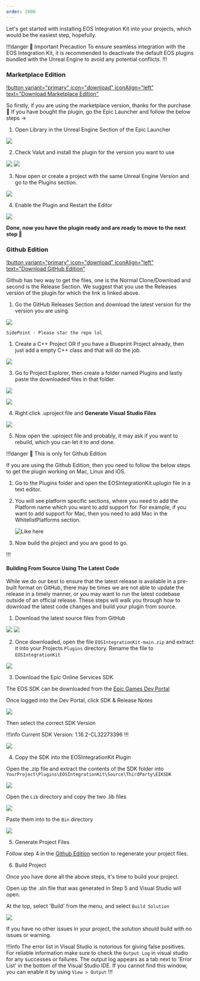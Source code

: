 ```yaml
---
order: 2000
---
```

<!-- Add video tutorials back in once they are done -->
<!-- [!badge variant="danger" target="blank" size="xl" icon="video" text="Video Tutorial"](https://youtu.be/tCuE6YOg_-I?si=saGI9DT7IiF_DwjO) -->


Let's get started with installing EOS Integration Kit into your projects, which would be the easiest step, hopefully.

!!!danger 📢 Important Precaution
To ensure seamless integration with the EOS Integration Kit, it is recommended to deactivate the default EOS plugins bundled with the Unreal Engine to avoid any potential conflicts.
!!!  

### Marketplace Edition
[!button variant="primary" icon="download" iconAlign="left" text="Download Marketplace Edition"](https://www.unrealengine.com/marketplace/en-US/product/eos-integration-kit)

So firstly, if you are using the marketplace version, thanks for the purchase 🫡
If you have bought the plugin, go the Epic Launcher and follow the below steps ->
1. Open Library in the Unreal Engine Section of the Epic Launcher

![](/static/imagestep1plugininstallartion.png)

2. Check Valut and install the plugin for the version you want to use

![](/static/Screenshot_2.png)
![](/static/Screenshot_3.png)

3. Now open or create a project with the same Unreal Engine Version and go to the Plugins section.

![](/static/Screenshot_4.png)

4. Enable the Plugin and Restart the Editor

![](/static/Screenshot_5.png)

**Done, now you have the plugin ready and are ready to move to the next step 🤝**

### Github Edition
[!button variant="primary" icon="download" iconAlign="left" text="Download GitHub Edition"](https://github.com/betidestudio/EOSIntegrationKit)

Github has two way to get the files, one is the Normal Clone/Download and second is the Release Section. We suggest that you use the Releases version of the plugin for which the link is linked above.
1. Go the GitHub Releases Section and download the latest version for the version you are using.

![](/static/Screenshot_31.png)

`SidePoint - Please star the repo lol`


1. Create a C++ Project OR if you have a Blueprint Project already, then just add a empty C++ class and that will do the job.

![](/static/Screenshot_8.png)

3. Go to Project Explorer, then create a folder named Plugins and lastly paste the downloaded files in that folder.

![](/static/Screenshot_9.png)

![](/static/Screenshot_10.png)

4. Right click .uproject file and **Generate Visual Studio Files**

![](/static/Screenshot_11.png)

5. Now open the .uproject file and probably, it may ask if you want to rebuild, which you can let it to and done.



!!!danger 📢 This is only for Github Edition

If you are using the Github Edition, then you need to follow the below steps to get the plugin working on Mac, Linux and iOS.

1. Go to the Plugins folder and open the EOSIntegrationKit.uplugin file in a text editor.
2. You will see platform specific sections, where you need to add the Platform name which you want to add support for. For example, if you want to add support for Mac, then you need to add Mac in the WhitelistPlatforms section.
   
   ![Like here](image.png)
   
3. Now build the project and you are good to go.


!!!

#### Building From Source Using The Latest Code

While we do our best to ensure that the latest release is available in a pre-built format on GitHub, there may be times we are not able to update the release in a timely manner, or you may want to run the latest codebase outside of an official release. These steps will walk you through how to download the latest code changes and build your plugin from source.

1. Download the latest source files from GitHub

![](/static/build_instructions/Step1.png)
![](/static/build_instructions/Step1_2.png)

2. Once downloaded, open the file `EOSIntegrationKit-main.zip` and extract it into your Projects `Plugins` directory. Rename the file to `EOSIntegrationKit`

![](/static/build_instructions/Step2.png)

3. Download the Epic Online Services SDK

The EOS SDK can be downloaded from the [Epic Games Dev Portal](https://dev.epicgames.com/portal/en-US/)

Once logged into the Dev Portal, click SDK & Release Notes

![](/static/build_instructions/Step3.png)

Then select the correct SDK Version

!!!info
Current SDK Version: 1.16.2-CL32273396
!!!

![](/static/build_instructions/Step3_1.png)

4. Copy the SDK into the EOSIntegrationKit Plugin

Open the .zip file and extract the contents of the SDK folder into `YourProject\Plugins\EOSIntegrationKit\Source\ThirdParty\EIKSDK`

![](/static/build_instructions/Step4.png)

Open the `Lib` directory and copy the two .lib files

![](/static/build_instructions/Step4_1.png)

Paste them into to the `Bin` directory

![](/static/build_instructions/Step4_2.png)

5. Generate Project Files

Follow step 4 in the [Github Edition](#github-edition) section to regenerate your project files.

6. Build Project

Once you have done all the above steps, it's time to build your project.

Open up the .sln file that was generated in Step 5 and Visual Studio will open. 

At the top, select 'Build' from the menu, and select `Build Solution`

![](/static/build_instructions/Step6.png)

If you have no other issues in your project, the solution should build with no issues or warning.

!!!info
The error list in Visual Studio is notorious for giving false positives. For reliable information make sure to check the `Output Log` in visual studio for any successes or failures. The output log appears as a tab next to 'Error List' in the bottom of the Visual Studio IDE. If you cannot find this window, you can enable it by using `View > Output` 
!!!